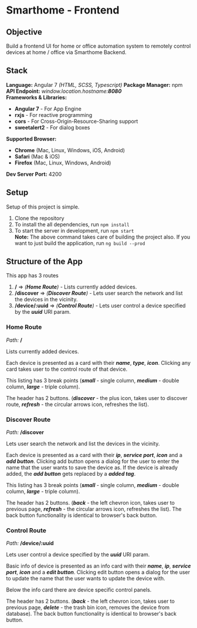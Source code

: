 # Smarthome - Frontend

## Objective

Build a frontend UI for home or office automation system to remotely control devices at home / office via Smarthome Backend.

## Stack

**Language:** Angular 7 _(HTML, SCSS, Typescript)_
**Package Manager:** npm  
 **API Endpoint:** _window.location.hostname:**8080**_  
 **Frameworks & Libraries:**

- **Angular 7** - For App Engine
- **rxjs** - For reactive programming
- **cors** - For Cross-Origin-Resource-Sharing support
- **sweetalert2** - For dialog boxes

**Supported Browser:**

- **Chrome** (Mac, Linux, Windows, iOS, Android)
- **Safari** (Mac & iOS)
- **Firefox** (Mac, Linux, Windows, Android)

**Dev Server Port:** 4200

## Setup

Setup of this project is simple.

1.  Clone the repository
2.  To install the all dependencies, run `npm install`
3.  To start the server in development, run `npm start`  
    **Note:** The above command takes care of building the project also. If you want to just build the application, run `ng build --prod`

## Structure of the App

This app has 3 routes

1.  **/** => _(**Home Route**)_ - Lists currently added devices.
2.  **/discover** => _(**Discover Route**)_ - Lets user search the network and list the devices in the vicinity.
3.  **/device/:uuid** => _(**Control Route**)_ - Lets user control a device specified by the **_uuid_** URI param.

### Home Route

_Path:_ **/**

Lists currently added devices.

Each device is presented as a card with their **_name_**, **_type_**, **_icon_**. Clicking any card takes user to the control route of that device.

This listing has 3 break points (**_small_** - single column, **_medium_** - double column, **_large_** - triple column).

The header has 2 buttons. (**_discover_** - the plus icon, takes user to discover route, **_refresh_** - the circular arrows icon, refreshes the list).

### Discover Route

_Path:_ **/discover**

Lets user search the network and list the devices in the vicinity.

Each device is presented as a card with their **_ip_**, **_service port_**, **_icon_** and a **_add button_**. Clicking add button opens a dialog for the user to enter the name that the user wants to save the device as. If the device is already added, the **_add button_** gets replaced by a **_added tag_**.

This listing has 3 break points (**_small_** - single column, **_medium_** - double column, **_large_** - triple column).

The header has 2 buttons. (**_back_** - the left chevron icon, takes user to previous page, **_refresh_** - the circular arrows icon, refreshes the list). The back button functionality is identical to browser's back button.

### Control Route

_Path:_ **/device/:uuid**

Lets user control a device specified by the **_uuid_** URI param.

Basic info of device is presented as an info card with their **_name_**, **_ip_**, **_service port_**, **_icon_** and a **_edit button_**. Clicking edit button opens a dialog for the user to update the name that the user wants to update the device with.

Below the info card there are device specific control panels.

The header has 2 buttons. (**_back_** - the left chevron icon, takes user to previous page, **_delete_** - the trash bin icon, removes the device from database). The back button functionality is identical to browser's back button.
